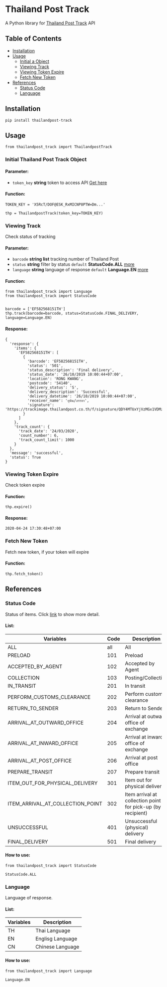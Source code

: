 # Thailand Post Track


A Python library for [Thailand Post Track](https://track.thailandpost.co.th/developerGuide) API


## Table of Contents

- [Installation](#installation)
- [Usage](#usage)
  - [Initial a Object](#initialobj)
  - [Viewing Track](#viewingtrack)
  - [Viewing Token Expire](#viewingtokenexpire)
  - [Fetch New Token](#fetchnewtoken)
- [References](#references)
  - [Status Code](#statuscode)
  - [Language](#language)


## Installation <a name="installation"></a>

    pip install thailandpost-track

## Usage <a name="usage"></a>

    from thailandpost_track import ThailandpostTrack

### Initial  Thailand Post Track Object <a name="initialobj"></a>

#### Parameter:
  * ```token_key``` <b>string</b> token to access API [Get here](https://track.thailandpost.co.th/dashboard#)

#### Function:

    TOKEN_KEY = 'X5RcT/DOF@ESK_RxMICNP8PTW=Dm...'

    thp = ThailandpostTrack(token_key=TOKEN_KEY)

### Viewing Track <a name="viewingtrack"></a>

Check status of tracking

#### Parameter:

  * ```barcode``` <b>string list</b> tracking number of Thailand Post
  * ```status``` <b>string</b> filter by status ```default``` <b>StatusCode.ALL</b> [more](#statuscode)
  * ```language``` <b>string</b> language of response ```default``` <b>Language.EN</b> [more](#language)

#### Function:

    from thailandpost_track import Language
    from thailandpost_track import StatusCode


    barcode = ['EF582568151TH']
    thp.track(barcode=barcode, status=StatusCode.FINAL_DELIVERY, language=Language.EN)

#### Response:

    {
      'response': {
        'items': {
          'EF582568151TH': [
            {
              'barcode': 'EF582568151TH',
              'status': '501',
              'status_description': 'Final delivery',
              'status_date': '26/10/2019 10:00:44+07:00',
              'location': 'RONG KWANG',
              'postcode': '54140',
              'delivery_status': 'S',
              'delivery_description': 'Successful',
              'delivery_datetime': '26/10/2019 10:00:44+07:00',
              'receiver_name': 'ยุพิน/ภรรยา',
              'signature': 'https://trackimage.thailandpost.co.th/f/signature/QDY4MTUxYjVzMGx1VDMz/QGI1c0VGMGx1VDMx/QGI1czBsVEh1VDM0/QGI1czBsdTU4MjVUMzI='
            }
          ]
        },
        'track_count': {
          'track_date': '24/03/2020',
          'count_number': 6,
          'track_count_limit': 1000
        }
      },
      'message': 'successful',
      'status': True
    }


### Viewing Token Expire <a name="viewingtokenexpire"></a>

Check token expire

#### Function:

    thp.expire()

#### Response:

    2020-04-24 17:30:48+07:00


### Fetch New Token <a name="fetchnewtoken"></a>

Fetch new token, if your token will expire

#### Function:

    thp.fetch_token()


## References <a name="references"></a>

### Status Code <a name="statuscode"></a>

Status of items. Click [link](https://track.thailandpost.co.th/developerGuide) to show more detail.

#### List:

| Variables                         | Code         | Description                                                 |
| --------------------------------- | ------------ |-------------------------------------------------------------|
| ALL                               | all          | All                                                         |
| PRELOAD                           | 101          | Preload                                                     |
| ACCEPTED_BY_AGENT                 | 102          | Accepted by Agent                                           |
| COLLECTION                        | 103          | Posting/Collection                                          |
| IN_TRANSIT                        | 201          | In transit                                                  |
| PERFORM_CUSTOMS_CLEARANCE         | 202          | Perform customs clearance                                   |
| RETURN_TO_SENDER                  | 203          | Return to Sender                                            |
| ARRIVAL_AT_OUTWARD_OFFICE         | 204          | Arrival at outward office of exchange                       |
| ARRIVAL_AT_INWARD_OFFICE          | 205          | Arrival at inward office of exchange                        |
| ARRIVAL_AT_POST_OFFICE            | 206          | Arrival at post office                                      |
| PREPARE_TRANSIT                   | 207          | Prepare transit                                             |
| ITEM_OUT_FOR_PHYSICAL_DELIVERY    | 301          | Item out for physical delivery                              |
| ITEM_ARRIVAL_AT_COLLECTION_POINT  | 302          | Item arrival at collection point for pick-up (by recipient) |
| UNSUCCESSFUL                      | 401          | Unsuccessful (physical) delivery                            |
| FINAL_DELIVERY                    | 501          | Final delivery                                              |

#### How to use:

    from thailandpost_track import StatusCode

    StatusCode.ALL

### Language <a name="language"></a>

Language of response.

#### List:

| Variables         | Description            |
| ----------------- |------------------------|
| TH                | Thai Language          |
| EN                | Englisg Language       |
| CN                | Chinese Language       |

#### How to use:

    from thailandpost_track import Language

    Language.EN
